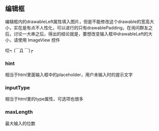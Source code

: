 ## 编辑框

编辑框内的drawableLeft属性填入图片，但是不能修改这个drawable的宽高大小，实在是有点不人性化，可以进行的只有drawablePadding，在询问群友之后，讨论一大串之后，得出的结论就是，要想改变输入框中drawableLeft的大小，请使用 ImageView 控件

哎┑(￣Д ￣)┍

### hint
相当于html里面输入框中的placeholder，用户未输入时的提示文字

### inputType
相当于html里的type属性，可选项也很多

### maxLength
最大输入的位数